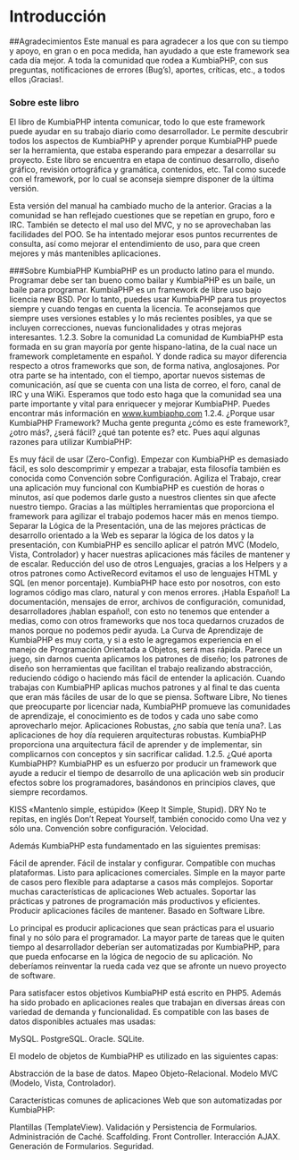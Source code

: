 # Introducción

##Agradecimientos
Este manual es para agradecer a los que con su tiempo y apoyo, en gran o en poca medida, han ayudado a que este framework sea cada día mejor. A toda la comunidad que rodea a KumbiaPHP, con sus preguntas, notificaciones de errores (Bug’s), aportes, críticas, etc., a todos ellos ¡Gracias!.

### Sobre este libro
El libro de KumbiaPHP intenta comunicar, todo lo que este framework puede ayudar en su trabajo diario como desarrollador. Le permite descubrir todos los aspectos de KumbiaPHP y aprender porque KumbiaPHP puede ser la herramienta, que estaba esperando para empezar a desarrollar su proyecto. Este libro se encuentra en etapa de continuo desarrollo, diseño gráfico, revisión ortográfica y gramática, contenidos, etc. Tal como sucede con el framework, por lo cual se aconseja siempre disponer de la última versión.

Esta versión del manual ha cambiado mucho de la anterior. Gracias a la comunidad se han reflejado cuestiones que se repetían en grupo, foro e IRC. También se detecto el mal uso del MVC, y no se aprovechaban las facilidades del POO. Se ha intentado mejorar esos puntos recurrentes de consulta, así como mejorar el entendimiento de uso, para que creen mejores y más mantenibles aplicaciones.

###Sobre KumbiaPHP
KumbiaPHP es un producto latino para el mundo. Programar debe ser tan bueno como bailar y KumbiaPHP es un baile, un baile para programar. KumbiaPHP es un framework de libre uso bajo licencia new BSD. Por lo tanto, puedes usar KumbiaPHP para tus proyectos siempre y cuando tengas en cuenta la licencia. Te aconsejamos que siempre uses versiones estables y lo más recientes posibles, ya que se incluyen correcciones, nuevas funcionalidades y otras mejoras interesantes.
1.2.3.  Sobre la comunidad
La comunidad de KumbiaPHP esta formada en su gran mayoría por gente hispano-latina, de la cual nace un framework completamente en español. Y donde radica su mayor diferencia respecto a otros frameworks que son, de forma nativa, anglosajones. Por otra parte se ha intentado, con el tiempo, aportar nuevos sistemas de comunicación, así que se cuenta con una lista de correo, el foro, canal de IRC y una WiKi. Esperamos que todo esto haga que la comunidad sea una parte importante y vital para enriquecer y mejorar KumbiaPHP.
Puedes encontrar más información en www.kumbiaphp.com
1.2.4.  ¿Porque usar KumbiaPHP Framework?
Mucha gente pregunta ¿cómo es este framework?, ¿otro más?, ¿será fácil? ¿qué tan potente es? etc. Pues aquí algunas razones para utilizar KumbiaPHP:

Es muy fácil de usar (Zero-Config). Empezar con KumbiaPHP es demasiado fácil, es solo descomprimir y empezar a trabajar, esta filosofía también es conocida como Convención sobre Configuración.
Agiliza el Trabajo, crear una aplicación muy funcional con KumbiaPHP es cuestión de horas o minutos, así que podemos darle gusto a nuestros clientes sin que afecte nuestro tiempo. Gracias a las múltiples herramientas que proporciona el framework para agilizar el trabajo podemos hacer más en menos tiempo.
Separar la Lógica de la Presentación, una de las mejores prácticas de desarrollo orientado a la Web es separar la lógica de los datos y la presentación, con KumbiaPHP es sencillo aplicar el patrón MVC (Modelo, Vista, Controlador) y hacer nuestras aplicaciones más fáciles de mantener y de escalar.
Reducción del uso de otros Lenguajes, gracias a los Helpers y a otros patrones como ActiveRecord evitamos el uso de lenguajes HTML y SQL (en menor porcentaje). KumbiaPHP hace esto por nosotros, con esto logramos código mas claro, natural y con menos errores.
¡Habla Español! La documentación, mensajes de error, archivos de configuración, comunidad, desarrolladores ¡hablan español!, con esto no tenemos que entender a medias, como con otros frameworks que nos toca quedarnos cruzados de manos porque no podemos pedir ayuda.
La Curva de Aprendizaje de KumbiaPHP es muy corta, y si a esto le agregamos experiencia en el manejo de Programación Orientada a Objetos, será mas rápida.
Parece un juego, sin darnos cuenta aplicamos los patrones de diseño; los patrones de diseño son herramientas que facilitan el trabajo realizando abstracción, reduciendo código o haciendo más fácil de entender la aplicación. Cuando trabajas con KumbiaPHP aplicas muchos patrones y al final te das cuenta que eran más fáciles de usar de lo que se piensa.
Software Libre, No tienes que preocuparte por licenciar nada, KumbiaPHP promueve las comunidades de aprendizaje, el conocimiento es de todos y cada uno sabe como aprovecharlo mejor.
Aplicaciones Robustas, ¿no sabía que tenía una?. Las aplicaciones de hoy día requieren arquitecturas robustas. KumbiaPHP proporciona una arquitectura fácil de aprender y de implementar, sin complicarnos con conceptos y sin sacrificar calidad.
1.2.5.  ¿Qué aporta KumbiaPHP?
KumbiaPHP es un esfuerzo por producir un framework que ayude a reducir el tiempo de desarrollo de una aplicación web sin producir efectos sobre los programadores, basándonos en principios claves, que siempre recordamos.

KISS «Mantenlo simple, estúpido» (Keep It Simple, Stupid). 
DRY No te repitas, en inglés Don’t Repeat Yourself, también conocido como Una vez y sólo una. 
Convención sobre configuración.
Velocidad.

Además KumbiaPHP esta fundamentado en las siguientes premisas:

Fácil de aprender.
Fácil de instalar y configurar.
Compatible con muchas plataformas.
Listo para aplicaciones comerciales.
Simple en la mayor parte de casos pero flexible para adaptarse a casos más complejos.
Soportar muchas características de aplicaciones Web actuales.
Soportar las prácticas y patrones de programación más productivos y eficientes.
Producir aplicaciones fáciles de mantener.
Basado en Software Libre.

Lo principal es producir aplicaciones que sean prácticas para el usuario final y no sólo para el programador. La mayor parte de tareas que le quiten tiempo al desarrollador deberían ser automatizadas por KumbiaPHP, para que pueda enfocarse en la lógica de negocio de su aplicación. No deberíamos reinventar la rueda cada vez que se afronte un nuevo proyecto de software.

Para satisfacer estos objetivos KumbiaPHP está escrito en PHP5. Además ha sido probado en aplicaciones reales que trabajan en diversas áreas con variedad de demanda y funcionalidad. Es compatible con las bases de datos disponibles actuales mas usadas:

MySQL.
PostgreSQL.
Oracle.
SQLite.

El modelo de objetos de KumbiaPHP es utilizado en las siguientes capas:

Abstracción de la base de datos.
Mapeo Objeto-Relacional.
Modelo MVC (Modelo, Vista, Controlador).

Características comunes de aplicaciones Web que son automatizadas por KumbiaPHP:

Plantillas (TemplateView).
Validación y Persistencia de Formularios.
Administración de Caché.
Scaffolding.
Front Controller.
Interacción AJAX.
Generación de Formularios.
Seguridad.
